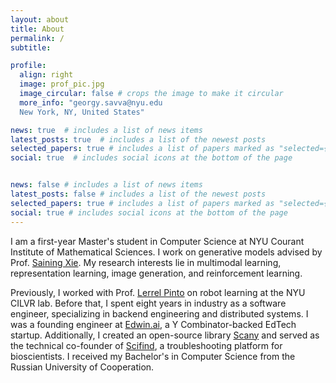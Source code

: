 ```yaml
---
layout: about
title: About
permalink: /
subtitle:

profile:
  align: right
  image: prof_pic.jpg
  image_circular: false # crops the image to make it circular
  more_info: "georgy.savva@nyu.edu
  New York, NY, United States"

news: true  # includes a list of news items
latest_posts: true  # includes a list of the newest posts
selected_papers: true # includes a list of papers marked as "selected={true}"
social: true  # includes social icons at the bottom of the page


news: false # includes a list of news items
latest_posts: false # includes a list of the newest posts
selected_papers: true # includes a list of papers marked as "selected={true}"
social: true # includes social icons at the bottom of the page
---
```


I am a first-year Master's student in Computer Science at NYU Courant Institute of Mathematical Sciences. I work on generative models advised by Prof. [Saining Xie](https://www.sainingxie.com/). My research interests lie in multimodal learning, representation learning, image generation, and reinforcement learning.

Previously, I worked with Prof. [Lerrel Pinto](https://www.lerrelpinto.com/) on robot learning at the NYU CILVR lab. Before that, I spent eight years in industry as a software engineer, specializing in backend engineering and distributed systems. I was a founding engineer at [Edwin.ai](https://www.ycombinator.com/companies/edwin), a Y Combinator-backed EdTech startup. Additionally, I created an open-source library [Scany](https://github.com/georgysavva/scany) and served as the technical co-founder of [Scifind](https://www.linkedin.com/company/scifind/), a troubleshooting platform for bioscientists. I received my Bachelor's in Computer Science from the Russian University of Cooperation.
